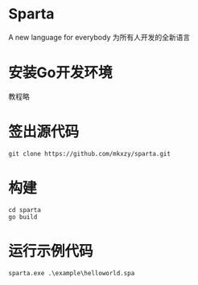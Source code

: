 # Sparta
A new language for everybody
为所有人开发的全新语言

# 安装Go开发环境

教程略

# 签出源代码
```
git clone https://github.com/mkxzy/sparta.git
```

# 构建

``` 构建
cd sparta
go build
```

# 运行示例代码
```
sparta.exe .\example\helloworld.spa
```
